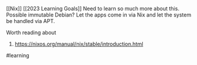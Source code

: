 [[Nix]]
[[2023 Learning Goals]]
Need to learn so much more about this. Possible immutable Debian?
Let the apps come in via Nix and let the system be handled via APT.

Worth reading about
1)  https://nixos.org/manual/nix/stable/introduction.html

#learning 